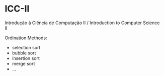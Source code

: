 # ICC-II
Introdução à Ciência de Computação II / Introduction to Computer Science II

Ordination Methods:
  - selection sort
  - bubble sort
  - insertion sort
  - merge sort
  - ...
